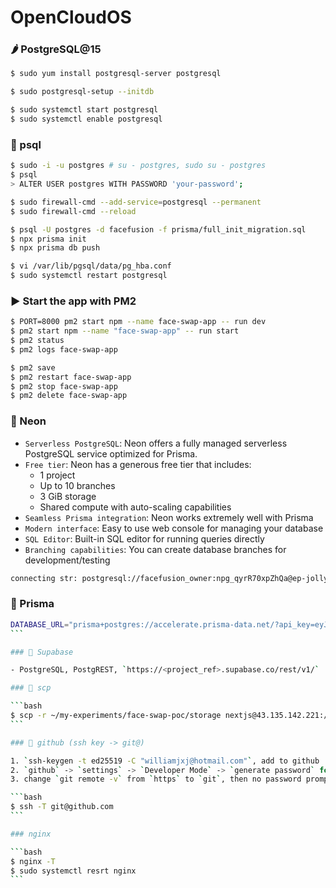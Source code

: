 # OpenCloudOS

### 🌶 PostgreSQL@15

```bash
$ sudo yum install postgresql-server postgresql

$ sudo postgresql-setup --initdb

$ sudo systemctl start postgresql
$ sudo systemctl enable postgresql
```

### 🥕 psql

```bash
$ sudo -i -u postgres # su - postgres, sudo su - postgres
$ psql
> ALTER USER postgres WITH PASSWORD 'your-password';
```

```bash
$ sudo firewall-cmd --add-service=postgresql --permanent
$ sudo firewall-cmd --reload

$ psql -U postgres -d facefusion -f prisma/full_init_migration.sql
$ npx prisma init
$ npx prisma db push

$ vi /var/lib/pgsql/data/pg_hba.conf
$ sudo systemctl restart postgresql
```

### ▶️ Start the app with PM2

```bash
$ PORT=8000 pm2 start npm --name face-swap-app -- run dev
$ pm2 start npm --name "face-swap-app" -- run start
$ pm2 status
$ pm2 logs face-swap-app

$ pm2 save
$ pm2 restart face-swap-app
$ pm2 stop face-swap-app
$ pm2 delete face-swap-app
```

### 🥃 Neon

- `Serverless PostgreSQL`: Neon offers a fully managed serverless PostgreSQL service optimized for Prisma.
- `Free tier`: Neon has a generous free tier that includes:
  - 1 project
  - Up to 10 branches
  - 3 GiB storage
  - Shared compute with auto-scaling capabilities
- `Seamless Prisma integration`: Neon works extremely well with Prisma
- `Modern interface`: Easy to use web console for managing your database
- `SQL Editor`: Built-in SQL editor for running queries directly
- `Branching capabilities`: You can create database branches for development/testing

```bash
connecting str: postgresql://facefusion_owner:npg_qyrR70xpZhQa@ep-jolly-credit-a64vj2lz-pooler.us-west-2.aws.neon.tech/facefusion?sslmode=require
```

### 🥃 Prisma

````bash
DATABASE_URL="prisma+postgres://accelerate.prisma-data.net/?api_key=eyJhbGciOiJIUzI1NiIsInR5cCI6IkpXVCJ9.eyJhcGlfa2V5IjoiMDFKVlI1RU01TlowTVlCWjZGS1M1N0RYQjMiLCJ0ZW5hbnRfaWQiOiIxNTk0YWRhNzgxZjg5Y2FjOWRkOWY1Yjg4NmYwMjliMzYyNzllZDg3MmFiNTAxNDM1MmFkOGM1YzU4MTA1NjhjIiwiaW50ZXJuYWxfc2VjcmV0IjoiNTg4NmJlNTYtOGNkOS00MGViLTgwMDUtMzcwYzg2NzcwMmU0In0.39sjBPsbEmF66e71_n21wa8N5TzInQjufF16vmjeEyg"
```

### 🥃 Supabase

- PostgreSQL, PostgREST, `https://<project_ref>.supabase.co/rest/v1/`

### 🥕 scp

```bash
$ scp -r ~/my-experiments/face-swap-poc/storage nextjs@43.135.142.221:/home/nextjs/face-swap-poc/
```

### 🥕 github (ssh key -> git@)

1. `ssh-keygen -t ed25519 -C "williamjxj@hotmail.com"`, add to github
2. `github` -> `settings` -> `Developer Mode` -> `generate password` for `git push` (`git config --list`)
3. change `git remote -v` from `https` to `git`, then no password prompt anymore

```bash
$ ssh -T git@github.com
```

### nginx

```bash
$ nginx -T
$ sudo systemctl resrt nginx
```
````

